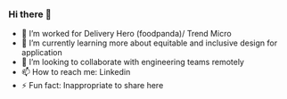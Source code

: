 ### Hi there 👋

<!--
**chipy1209/chipy1209** is a ✨ _special_ ✨ repository because its `README.md` (this file) appears on your GitHub profile.
-->

- 🔭 I’m worked for Delivery Hero (foodpanda)/ Trend Micro
- 🌱 I’m currently learning more about equitable and inclusive design for application
- 👯 I’m looking to collaborate with engineering teams remotely
- 📫 How to reach me: Linkedin
- ⚡ Fun fact: Inappropriate to share here


